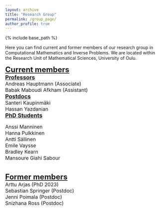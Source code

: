 ```yaml
---
layout: archive
title: "Research Group"
permalink: /group_page/
author_profile: true
---
```


{% include base_path %}

Here you can find current and former members of our research group in Computational Mathematics and Inverse Problems.
We are located within the Research Unit of Mathematical Sciences, University of Oulu.



<font size="5">
<b><u>Current members</u></b><br>
</font>


<font size="4">
<b><u>Professors</u></b><br>
</font>


<font size="3">
Andreas Hauptmann (Associate) <br>
Babak Maboudi Afkham (Assistant) <br>


<font size="4">
<b><u>Postdocs</u></b><br>
</font>

<font size="3">
Santeri Kaupinmäki <br>
Hassan Yazdanian <br>

<font size="4">
<b><u>PhD Students</u></b><br>
</font>

<font size="3">

Anssi Manninen <br>
Hanna Pulkkinen <br>
Antti Sällinen <br>
Emile Vaysse <br>
Bradley Kearn <br>
Mansoure Giahi Sabour <br>

<br>
<font size="5">
<b><u>Former members</u></b><br>
</font>
Arttu Arjas (PhD 2023) <br>
Sebastian Springer (Postdoc) <br>
Jenni Poimala  (Postdoc) <br>
Snizhana Ross  (Postdoc) <br>

